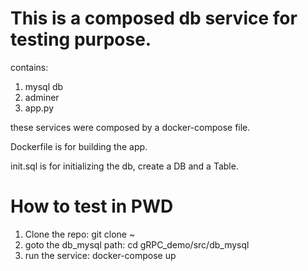 # This is a composed db service for testing purpose.
contains:
  1. mysql db
  2. adminer
  3. app.py
 
these services were composed by a docker-compose file.

Dockerfile is for building the app.

init.sql is for initializing the db, create a DB and a Table.


# How to test in PWD

1. Clone the repo: git clone ~
2. goto the db_mysql path:  cd gRPC_demo/src/db_mysql
3. run the service:  docker-compose up




 
